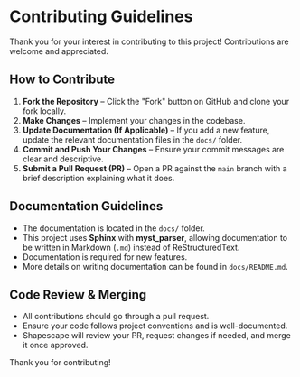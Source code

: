 # Contributing Guidelines

Thank you for your interest in contributing to this project! Contributions are welcome and appreciated.

## How to Contribute

1. **Fork the Repository** – Click the "Fork" button on GitHub and clone your fork locally.
2. **Make Changes** – Implement your changes in the codebase.
3. **Update Documentation (If Applicable)** – If you add a new feature, update the relevant documentation files in the `docs/` folder.
4. **Commit and Push Your Changes** – Ensure your commit messages are clear and descriptive.
5. **Submit a Pull Request (PR)** – Open a PR against the `main` branch with a brief description explaining what it does.

## Documentation Guidelines

- The documentation is located in the `docs/` folder.
- This project uses **Sphinx** with **myst_parser**, allowing documentation to be written in Markdown (`.md`) instead of ReStructuredText.
- Documentation is required for new features.
- More details on writing documentation can be found in `docs/README.md`.

## Code Review & Merging

- All contributions should go through a pull request.
- Ensure your code follows project conventions and is well-documented.
- Shapescape will review your PR, request changes if needed, and merge it once approved.

Thank you for contributing!
